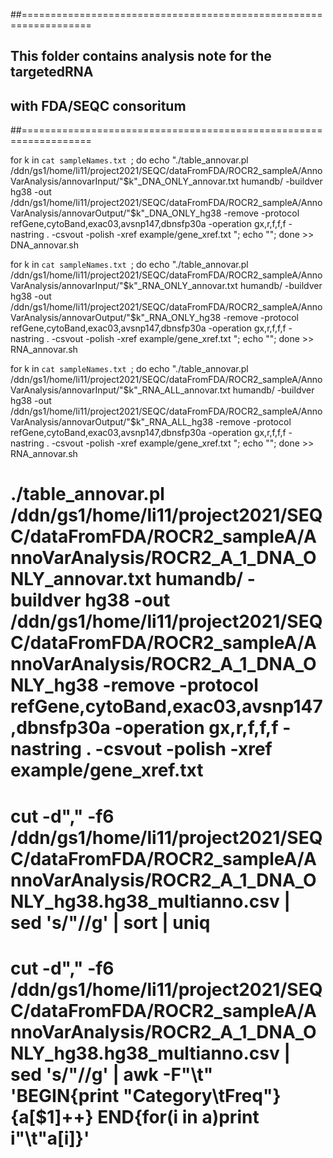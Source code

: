 ##==================================================================
##	This folder contains analysis note for the targetedRNA
##	with FDA/SEQC consoritum
##==================================================================


for k in `cat sampleNames.txt `; do  echo "./table_annovar.pl  /ddn/gs1/home/li11/project2021/SEQC/dataFromFDA/ROCR2_sampleA/AnnoVarAnalysis/annovarInput/"$k"_DNA_ONLY_annovar.txt humandb/  -buildver hg38 -out /ddn/gs1/home/li11/project2021/SEQC/dataFromFDA/ROCR2_sampleA/AnnoVarAnalysis/annovarOutput/"$k"_DNA_ONLY_hg38 -remove -protocol refGene,cytoBand,exac03,avsnp147,dbnsfp30a -operation gx,r,f,f,f -nastring . -csvout -polish -xref example/gene_xref.txt "; echo ""; done >> DNA_annovar.sh 


for k in `cat sampleNames.txt `; do  echo "./table_annovar.pl  /ddn/gs1/home/li11/project2021/SEQC/dataFromFDA/ROCR2_sampleA/AnnoVarAnalysis/annovarInput/"$k"_RNA_ONLY_annovar.txt humandb/  -buildver hg38 -out /ddn/gs1/home/li11/project2021/SEQC/dataFromFDA/ROCR2_sampleA/AnnoVarAnalysis/annovarOutput/"$k"_RNA_ONLY_hg38 -remove -protocol refGene,cytoBand,exac03,avsnp147,dbnsfp30a -operation gx,r,f,f,f -nastring . -csvout -polish -xref example/gene_xref.txt "; echo ""; done >> RNA_annovar.sh 


for k in `cat sampleNames.txt `; do  echo "./table_annovar.pl  /ddn/gs1/home/li11/project2021/SEQC/dataFromFDA/ROCR2_sampleA/AnnoVarAnalysis/annovarInput/"$k"_RNA_ALL_annovar.txt humandb/  -buildver hg38 -out /ddn/gs1/home/li11/project2021/SEQC/dataFromFDA/ROCR2_sampleA/AnnoVarAnalysis/annovarOutput/"$k"_RNA_ALL_hg38 -remove -protocol refGene,cytoBand,exac03,avsnp147,dbnsfp30a -operation gx,r,f,f,f -nastring . -csvout -polish -xref example/gene_xref.txt "; echo ""; done >> RNA_annovar.sh 









# ./table_annovar.pl /ddn/gs1/home/li11/project2021/SEQC/dataFromFDA/ROCR2_sampleA/AnnoVarAnalysis/ROCR2_A_1_DNA_ONLY_annovar.txt humandb/ -buildver hg38 -out /ddn/gs1/home/li11/project2021/SEQC/dataFromFDA/ROCR2_sampleA/AnnoVarAnalysis/ROCR2_A_1_DNA_ONLY_hg38 -remove -protocol refGene,cytoBand,exac03,avsnp147,dbnsfp30a -operation gx,r,f,f,f -nastring . -csvout -polish -xref example/gene_xref.txt




# cut -d"," -f6 /ddn/gs1/home/li11/project2021/SEQC/dataFromFDA/ROCR2_sampleA/AnnoVarAnalysis/ROCR2_A_1_DNA_ONLY_hg38.hg38_multianno.csv | sed 's/\"//g' | sort | uniq 

# cut -d"," -f6 /ddn/gs1/home/li11/project2021/SEQC/dataFromFDA/ROCR2_sampleA/AnnoVarAnalysis/ROCR2_A_1_DNA_ONLY_hg38.hg38_multianno.csv | sed 's/\"//g' | awk -F"\t" 'BEGIN{print "Category\tFreq"} {a[$1]++} END{for(i in a)print i"\t"a[i]}'




